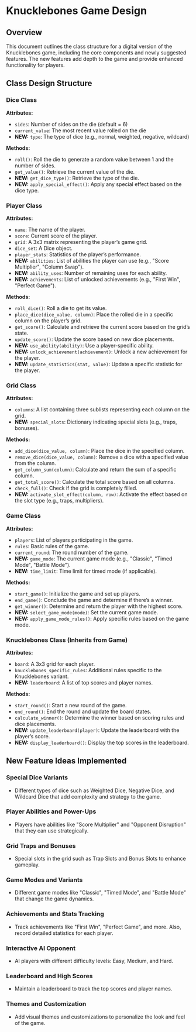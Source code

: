 # Knucklebones Game Design

## Overview
This document outlines the class structure for a digital version of the Knucklebones game, including the core components and newly suggested features. The new features add depth to the game and provide enhanced functionality for players.

## Class Design Structure

### Dice Class
**Attributes:**
- `sides`: Number of sides on the die (default = 6)
- `current_value`: The most recent value rolled on the die
- **NEW:** `type`: The type of dice (e.g., normal, weighted, negative, wildcard)

**Methods:**
- `roll()`: Roll the die to generate a random value between 1 and the number of sides.
- `get_value()`: Retrieve the current value of the die.
- **NEW:** `get_dice_type()`: Retrieve the type of the die.
- **NEW:** `apply_special_effect()`: Apply any special effect based on the dice type.

### Player Class
**Attributes:**
- `name`: The name of the player.
- `score`: Current score of the player.
- `grid`: A 3x3 matrix representing the player’s game grid.
- `dice_set`: A Dice object.
- `player_stats`: Statistics of the player’s performance.
- **NEW:** `abilities`: List of abilities the player can use (e.g., "Score Multiplier", "Column Swap").
- **NEW:** `ability_uses`: Number of remaining uses for each ability.
- **NEW:** `achievements`: List of unlocked achievements (e.g., "First Win", "Perfect Game").

**Methods:**
- `roll_dice()`: Roll a die to get its value.
- `place_dice(dice_value, column)`: Place the rolled die in a specific column on the player’s grid.
- `get_score()`: Calculate and retrieve the current score based on the grid’s state.
- `update_score()`: Update the score based on new dice placements.
- **NEW:** `use_ability(ability)`: Use a player-specific ability.
- **NEW:** `unlock_achievement(achievement)`: Unlock a new achievement for the player.
- **NEW:** `update_statistics(stat, value)`: Update a specific statistic for the player.

### Grid Class
**Attributes:**
- `columns`: A list containing three sublists representing each column on the grid.
- **NEW:** `special_slots`: Dictionary indicating special slots (e.g., traps, bonuses).

**Methods:**
- `add_dice(dice_value, column)`: Place the dice in the specified column.
- `remove_dice(dice_value, column)`: Remove a dice with a specified value from the column.
- `get_column_sum(column)`: Calculate and return the sum of a specific column.
- `get_total_score()`: Calculate the total score based on all columns.
- `check_full()`: Check if the grid is completely filled.
- **NEW:** `activate_slot_effect(column, row)`: Activate the effect based on the slot type (e.g., traps, multipliers).

### Game Class
**Attributes:**
- `players`: List of players participating in the game.
- `rules`: Basic rules of the game.
- `current_round`: The round number of the game.
- **NEW:** `game_mode`: The current game mode (e.g., "Classic", "Timed Mode", "Battle Mode").
- **NEW:** `time_limit`: Time limit for timed mode (if applicable).

**Methods:**
- `start_game()`: Initialize the game and set up players.
- `end_game()`: Conclude the game and determine if there’s a winner.
- `get_winner()`: Determine and return the player with the highest score.
- **NEW:** `select_game_mode(mode)`: Set the current game mode.
- **NEW:** `apply_game_mode_rules()`: Apply specific rules based on the game mode.

### Knucklebones Class (Inherits from Game)
**Attributes:**
- `board`: A 3x3 grid for each player.
- `knucklebones_specific_rules`: Additional rules specific to the Knucklebones variant.
- **NEW:** `leaderboard`: A list of top scores and player names.

**Methods:**
- `start_round()`: Start a new round of the game.
- `end_round()`: End the round and update the board states.
- `calculate_winner()`: Determine the winner based on scoring rules and dice placements.
- **NEW:** `update_leaderboard(player)`: Update the leaderboard with the player’s score.
- **NEW:** `display_leaderboard()`: Display the top scores in the leaderboard.

## New Feature Ideas Implemented

### Special Dice Variants
- Different types of dice such as Weighted Dice, Negative Dice, and Wildcard Dice that add complexity and strategy to the game.

### Player Abilities and Power-Ups
- Players have abilities like "Score Multiplier" and "Opponent Disruption" that they can use strategically.

### Grid Traps and Bonuses
- Special slots in the grid such as Trap Slots and Bonus Slots to enhance gameplay.

### Game Modes and Variants
- Different game modes like "Classic", "Timed Mode", and "Battle Mode" that change the game dynamics.

### Achievements and Stats Tracking
- Track achievements like "First Win", "Perfect Game", and more. Also, record detailed statistics for each player.

### Interactive AI Opponent
- AI players with different difficulty levels: Easy, Medium, and Hard.

### Leaderboard and High Scores
- Maintain a leaderboard to track the top scores and player names.

### Themes and Customization
- Add visual themes and customizations to personalize the look and feel of the game.
